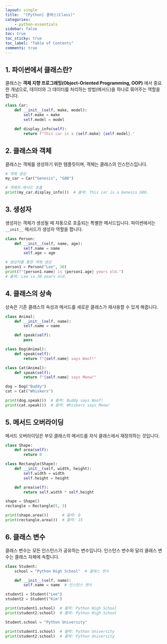 ```yaml
---
layout: single
title:  "[Python] 클래스(Class)"
categories: 
    - python-essentials
sidebar: false
toc: true
toc_sticky: true
toc_label: "Table of Contents"
comments: true
---
```



## 1. 파이썬에서 클래스란?
클래스는 **객체 지향 프로그래밍(Object-Oriented Programming, OOP)** 에서 중요한 개념으로, 데이터와 그 데이터를 처리하는 방법(메서드)을 하나로 묶어주는 역할을 합니다.

```python
class Car:
    def __init__(self, make, model):
        self.make = make
        self.model = model

    def display_info(self):
        return f"This car is a {self.make} {self.model}."
```


## 2. 클래스와 객체
클래스는 객체를 생성하기 위한 템플릿이며, 객체는 클래스의 인스턴스입니다.

```python
# 객체 생성
my_car = Car("Genesis", "G80")

# 객체의 메서드 호출
print(my_car.display_info())  # 출력: This car is a Genesis G80.
```


## 3. 생성자
생성자는 객체가 생성될 때 자동으로 호출되는 특별한 메서드입니다. 파이썬에서는 `__init__` 메서드가 생성자 역할을 합니다.

```python
class Person:
    def __init__(self, name, age):
        self.name = name
        self.age = age

# 생성자를 통한 객체 생성
person1 = Person("Lee", 30)
print(f"{person1.name} is {person1.age} years old.")
# 출력: Lee is 30 years old.
```


## 4. 클래스의 상속
상속은 기존 클래스의 속성과 메서드를 새로운 클래스가 재사용할 수 있게 해줍니다.

```python
class Animal:
    def __init__(self, name):
        self.name = name

    def speak(self):
        pass

class Dog(Animal):
    def speak(self):
        return f"{self.name} says Woof!"

class Cat(Animal):
    def speak(self):
        return f"{self.name} says Meow!"

dog = Dog("Buddy")
cat = Cat("Whiskers")

print(dog.speak())  # 출력: Buddy says Woof!
print(cat.speak())  # 출력: Whiskers says Meow!
```


## 5. 메서드 오버라이딩
메서드 오버라이딩은 부모 클래스의 메서드를 자식 클래스에서 재정의하는 것입니다.

```python
class Shape:
    def area(self):
        return 0

class Rectangle(Shape):
    def __init__(self, width, height):
        self.width = width
        self.height = height

    def area(self):
        return self.width * self.height

shape = Shape()
rectangle = Rectangle(5, 3)

print(shape.area())      # 출력: 0
print(rectangle.area())  # 출력: 15
```


## 6. 클래스 변수
클래스 변수는 모든 인스턴스가 공유하는 변수입니다. 인스턴스 변수와 달리 클래스 변수는 클래스 자체에 속합니다.

```python
class Student:
    school = "Python High School"  # 클래스 변수

    def __init__(self, name):
        self.name = name  # 인스턴스 변수

student1 = Student("Lee")
student2 = Student("Kim")

print(student1.school)  # 출력: Python High School
print(student2.school)  # 출력: Python High School

Student.school = "Python University"

print(student1.school)  # 출력: Python University
print(student2.school)  # 출력: Python University
```